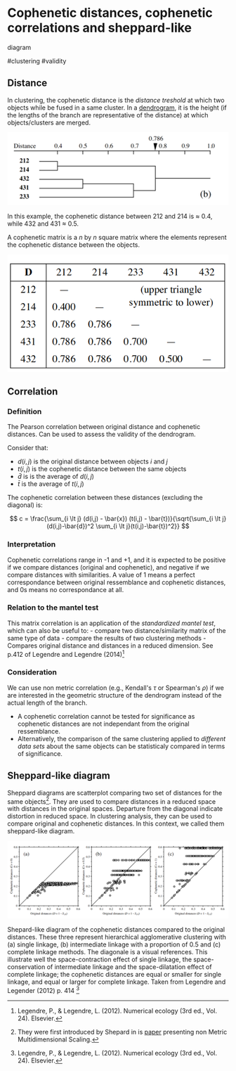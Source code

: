 # Cophenetic distances, cophenetic correlations and sheppard-like
diagram

#clustering #validity

## Distance
In clustering, the cophenetic distance is the *distance treshold* at which two objects while be fused in a same cluster. 
In a [dendrogram](../18), it is the height (if the lengths of the branch are representative of the distance) at which objects/clusters are merged.

![dendrogram](./dendrogram.png)

In this example, the cophenetic distance between 212 and 214 is $\approx$ 0.4, while 432 and 431 $\approx$ 0.5. 

A cophenetic matrix is a $n$ by $n$ square matrix where the elements represent the cophenetic distance between the objects.

![matrix](./cophenetic_matrix.png)

## Correlation
### Definition
The Pearson correlation between original distance and cophenetic
distances. Can be used to assess the validity of the dendrogram.

Consider that:
- $d(i, j)$ is the original distance between objects $i$ and $j$
- $t(i, j)$ is the cophenetic distance between the same objects
- $\bar{d}$ is is the average of $d(i, j)$
- $\bar{t}$ is the average of $t(i, j)$

The cophenetic correlation between these distances (excluding the
diagonal) is:

$$ c = \frac{\sum_{i \lt j} (d(i,j) - \bar{x}) (t(i,j) - \bar{t})}{\sqrt{\sum_{i \lt j}(d(i,j)-\bar{d})^2 \sum_{i \lt j}(t(i,j)-\bar{t})^2}} $$

### Interpretation
Cophenetic correlations range in -1 and +1, and it is expected to be positive if we compare distances (original and cophenetic), and negative if we compare distances with similarities. A value of 1 means a perfect correspondance between original ressemblance and cophenetic distances, and 0s means no correspondance at all.

### Relation to the mantel test
This matrix correlation is an application of the *standardized mantel test*, which can also be useful to:
	- compare two distance/similarity matrix of the same type of data
	- compare the  results of two clustering methods
	- Compares original distance and distances in a reduced dimension.
See p.412 of Legendre and Legendre (2014)[^ref2]

### Consideration
 We can use non metric correlation (e.g., Kendall's $\tau$ or Spearman's $\rho$) if we are interested in the geometric structure of the dendrogram instead of the actual length of the branch.
- A cophenetic correlation cannot be tested for significance as cophenetic distances are not independant from the original ressemblance.
- Alternatively, the comparison of the same clustering applied to *different data sets* about the same objects can be statisticaly compared in terms of significance.


## Sheppard-like diagram
Sheppard diagrams are scatterplot comparing two set of distances for the
same objects[^ref1]. They are used to compare distances in a reduced space
with distances in the original spaces. Departure from the diagonal indicate distortion in reduced space. 
In clustering analysis, they can be used to compare original and
cophenetic distances. In this context, we called them sheppard-like diagram.

![Shepard-like](./shepard_like_diagram.png)

Shepard-like diagram of the cophenetic distances compared to the original distances. These three represent hierarchical agglomerative clustering 
with (a) single linkage, (b) intermediate linkage with a proportion of 0.5 and (c) complete linkage methods. The diagonale is a visual references. 
This illustrate well the space-contraction effect of single linkage, the space-conservation of intermediate linkage and the space-dilatation effect of 
complete linkage; the cophenetic distances are equal or smaller for single linkage, and equal or larger for complete linkage. 
Taken from Legendre and Legender (2012) p. 414 [^ref2]

[^ref1]: They were first introduced by Shepard in is [paper](https://link.springer.com/article/10.1007/BF02289621) presenting non Metric Multidimensional Scaling. 
[^ref2]: Legendre, P., & Legendre, L. (2012). Numerical ecology (3rd ed., Vol. 24). Elsevier.



